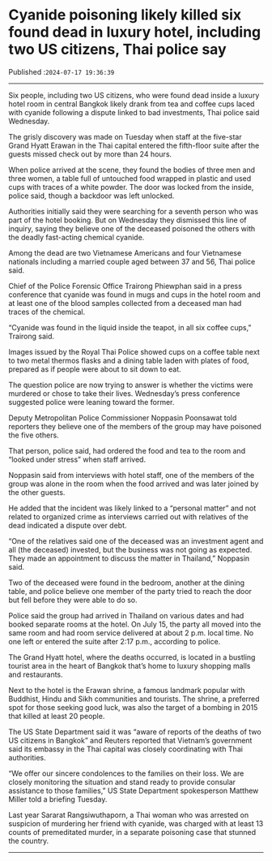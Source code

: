 # Cyanide poisoning likely killed six found dead in luxury hotel, including two US citizens, Thai police say

Published :`2024-07-17 19:36:39`

---

Six people, including two US citizens, who were found dead inside a luxury hotel room in central Bangkok likely drank from tea and coffee cups laced with cyanide following a dispute linked to bad investments, Thai police said Wednesday.

The grisly discovery was made on Tuesday when staff at the five-star Grand Hyatt Erawan in the Thai capital entered the fifth-floor suite after the guests missed check out by more than 24 hours.

When police arrived at the scene, they found the bodies of three men and three women, a table full of untouched food wrapped in plastic and used cups with traces of a white powder. The door was locked from the inside, police said, though a backdoor was left unlocked.

Authorities initially said they were searching for a seventh person who was part of the hotel booking. But on Wednesday they dismissed this line of inquiry, saying they believe one of the deceased poisoned the others with the deadly fast-acting chemical cyanide.

Among the dead are two Vietnamese Americans and four Vietnamese nationals including a married couple aged between 37 and 56, Thai police said.

Chief of the Police Forensic Office Trairong Phiewphan said in a press conference that cyanide was found in mugs and cups in the hotel room and at least one of the blood samples collected from a deceased man had traces of the chemical.

“Cyanide was found in the liquid inside the teapot, in all six coffee cups,” Trairong said.

Images issued by the Royal Thai Police showed cups on a coffee table next to two metal thermos flasks and a dining table laden with plates of food, prepared as if people were about to sit down to eat.

The question police are now trying to answer is whether the victims were murdered or chose to take their lives. Wednesday’s press conference suggested police were leaning toward the former.

Deputy Metropolitan Police Commissioner Noppasin Poonsawat told reporters they believe one of the members of the group may have poisoned the five others.

That person, police said, had ordered the food and tea to the room and “looked under stress” when staff arrived.

Noppasin said from interviews with hotel staff, one of the members of the group was alone in the room when the food arrived and was later joined by the other guests.

He added that the incident was likely linked to a “personal matter” and not related to organized crime as interviews carried out with relatives of the dead indicated a dispute over debt.

“One of the relatives said one of the deceased was an investment agent and all (the deceased) invested, but the business was not going as expected. They made an appointment to discuss the matter in Thailand,” Noppasin said.

Two of the deceased were found in the bedroom, another at the dining table, and police believe one member of the party tried to reach the door but fell before they were able to do so.

Police said the group had arrived in Thailand on various dates and had booked separate rooms at the hotel. On July 15, the party all moved into the same room and had room service delivered at about 2 p.m. local time. No one left or entered the suite after 2:17 p.m., according to police.

The Grand Hyatt hotel, where the deaths occurred, is located in a bustling tourist area in the heart of Bangkok that’s home to luxury shopping malls and restaurants.

Next to the hotel is the Erawan shrine, a famous landmark popular with Buddhist, Hindu and Sikh communities and tourists. The shrine, a preferred spot for those seeking good luck, was also the target of a bombing in 2015 that killed at least 20 people.

The US State Department said it was “aware of reports of the deaths of two US citizens in Bangkok” and Reuters reported that Vietnam’s government said its embassy in the Thai capital was closely coordinating with Thai authorities.

“We offer our sincere condolences to the families on their loss. We are closely monitoring the situation and stand ready to provide consular assistance to those families,” US State Department spokesperson Matthew Miller told a briefing Tuesday.

Last year Sararat Rangsiwuthaporn, a Thai woman who was arrested on suspicion of murdering her friend with cyanide, was charged with at least 13 counts of premeditated murder, in a separate poisoning case that stunned the country.

---

